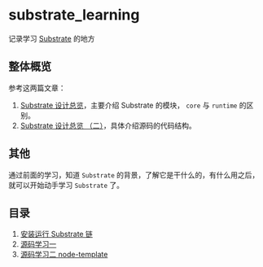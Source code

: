 # substrate_learning
记录学习 [Substrate](https://github.com/paritytech/substrate) 的地方


## 整体概览
参考这两篇文章：
1. [Substrate 设计总览](https://zhuanlan.zhihu.com/p/56383616)，主要介绍 Substrate 的模块， `core` 与 `runtime` 的区别。
2. [Substrate 设计总览 （二）](https://zhuanlan.zhihu.com/p/56414647)，具体介绍源码的代码结构。

## 其他
通过前面的学习，知道 `Substrate` 的背景，了解它是干什么的，有什么用之后，就可以开始动手学习 `Substrate` 了。

## 目录
1. [安装运行 Substrate 链](./run_substrate.md)
2. [源码学习一](./source_anylysis_001.md)
3. [源码学习二 node-template](./source_anylysis_002.md)